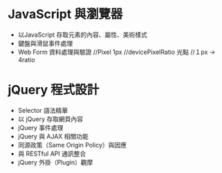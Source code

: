 # JavaScript 與瀏覽器
  - 以JavaScript 存取元素的內容、屬性、美術樣式
  - 鍵盤與滑鼠事件處理
  - Web Form 資料處理與驗證
//Pixel 1px
//devicePixelRatio 光點
//１px -> 4ratio
# jQuery 程式設計
  - Selector 語法精華
  - 以 jQuery 存取網頁內容
  - jQuery 事件處理
  - jQuery 與 AJAX 相關功能
  - 同源政策（Same Origin Policy）與因應
  - 與 RESTful API 通訊整合
  - jQuery 外掛（Plugin）觀摩